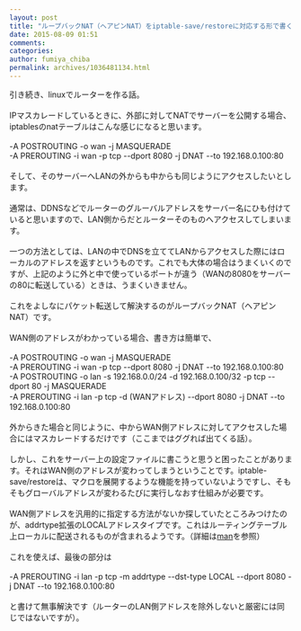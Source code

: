 ```yaml
---
layout: post
title: "ループバックNAT（ヘアピンNAT）をiptable-save/restoreに対応する形で書く"
date: 2015-08-09 01:51
comments: 
categories: 
author: fumiya_chiba
permalink: archives/1036481134.html
---
```


引き続き、linuxでルーターを作る話。<br /><br />IPマスカレードしているときに、外部に対してNATでサーバーを公開する場合、iptablesのnatテーブルはこんな感じになると思います。<br /><br />-A POSTROUTING -o wan -j MASQUERADE<br />-A PREROUTING -i wan -p tcp --dport 8080 -j DNAT --to 192.168.0.100:80<br /><br />そして、そのサーバーへLANの外からも中からも同じようにアクセスしたいとします。<br /><br />通常は、DDNSなどでルーターのグルーバルアドレスをサーバー名にひも付けていると思いますので、LAN側からだとルーターそのものへアクセスしてしまいます。<br /><br />一つの方法としては、LANの中でDNSを立ててLANからアクセスした際にはローカルのアドレスを返すというものです。これでも大体の場合はうまくいくのですが、上記のように外と中で使っているポートが違う（WANの8080をサーバーの80に転送している）ときは、うまくいきません。<br /><br />これをよしなにパケット転送して解決するのがループバックNAT（ヘアピンNAT）です。<br /><br />WAN側のアドレスがわかっている場合、書き方は簡単で、<br /><br />-A POSTROUTING -o wan -j MASQUERADE<br />-A PREROUTING -i wan -p tcp --dport 8080 -j DNAT --to 192.168.0.100:80<br />-A POSTROUTING -o lan -s 192.168.0.0/24 -d 192.168.0.100/32 -p tcp --dport 80 -j MASQUERADE<br />-A PREROUTING -i lan -p tcp -d (WANアドレス) --dport 8080 -j DNAT --to 192.168.0.100:80<br /><br />外からきた場合と同じように、中からWAN側アドレスに対してアクセスした場合にはマスカレードするだけです（ここまではググれば出てくる話）。<br /><br />しかし、これをサーバー上の設定ファイルに書こうと思うと困ったことがあります。それはWAN側のアドレスが変わってしまうということです。iptable-save/restoreは、マクロを展開するような機能を持っていないようですし、そもそもグローバルアドレスが変わるたびに実行しなおす仕組みが必要です。<br /><br />WAN側アドレスを汎用的に指定する方法がないか探していたところみつけたのが、addrtype拡張のLOCALアドレスタイプです。これはルーティングテーブル上ローカルに配送されるものが含まれるようです。（詳細は<a  target="_blank" href="http://linuxjm.osdn.jp/html/iptables/man8/iptables-extensions.8.html">man</a>を参照）<br /><br />これを使えば、最後の部分は<br /><br />-A PREROUTING -i lan -p tcp -m addrtype --dst-type LOCAL --dport 8080 -j DNAT --to 192.168.0.100:80<br /><br />と書けて無事解決です（ルーターのLAN側アドレスを除外しないと厳密には同じではないですが）。<br />

